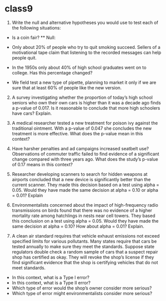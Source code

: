 # class9

1. Write the null and alternative hypotheses you would use to test each of the following situations:
- Is a coin fair?
** Null:

- Only about 20% of people who try to quit smoking succeed. Sellers of a motivational tape claim that listening to the recorded messages can help people quit.
- In the 1950s only about 40% of high school graduates went on to college. Has this percentage changed?
- We field test a new type of pipette, planning to market it only if we are sure that at least 60% of people like the new version.


2. A survey investigating whether the proportion of today’s high school seniors who own their own cars is higher than it was a decade ago finds a p-value of 0.017. Is it reasonable to conclude that more high schoolers have cars? Explain.


3. A medical researcher tested a new treatment for poison ivy against the traditional ointment. With a p-value of 0.047 she concludes the new treatment is more effective. What does the p-value mean in this context?


4. Have harsher penalties and ad campaigns increased seatbelt use? Observations of commuter traffic failed to find evidence of a significant change compared with three years ago. What does the study’s p-value of 0.17 means in this context?


5. Researcher developing scanners to search for hidden weapons at airports concluded that a new device is significantly better than the current scanner. They made this decision based on a test using alpha = 0.05. Would they have made the same decision at alpha = 0.10 or alpha = 0.01? Explain


6. Environmentalists concerned about the impact of high-frequency radio transmissions on birds found that there was no evidence of a higher mortality rate among hatchlings in nests near cell towers. They based this conclusion on a test using alpha = 0.05. Would they have made the same decision at alpha = 0.10? How about alpha = 0.01? Explain.


7. A clean air standard requires that vehicle exhaust emissions not exceed specified limits for various pollutants. Many states require that cars be tested annually to make sure they meet the standards. Suppose state regulators double check a random sample of cars that a suspect repair shop has certified as okay. They will revoke the shop’s license if they find significant evidence that the shop is certifying vehicles that do not meet standards. 	
- In this context, what is a Type I error?
- In this context, what is a Type II error?
- Which type of error would the shop’s owner consider more serious?
- Which type of error might environmentalists consider more serious?
